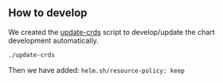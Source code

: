 ## How to develop

We created the [update-crds](update-crds) script
to develop/update the chart development automatically.

```bash
./update-crds
```

Then we have added: `helm.sh/resource-policy: keep`